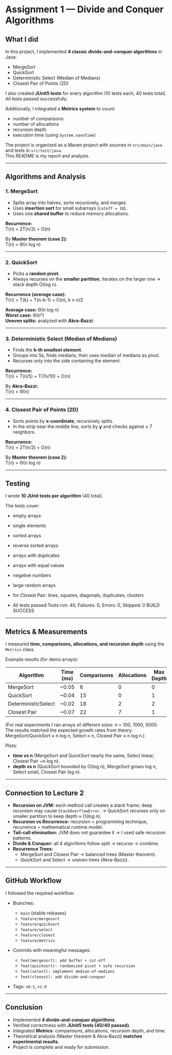 # Assignment 1 — Divide and Conquer Algorithms

## What I did
In this project, I implemented **4 classic divide-and-conquer algorithms** in Java:

- MergeSort
- QuickSort
- Deterministic Select (Median of Medians)
- Closest Pair of Points (2D)

I also created **JUnit5 tests** for every algorithm (10 tests each, 40 tests total).  
All tests passed successfully.

Additionally, I integrated a **Metrics system** to count:
- number of comparisons
- number of allocations
- recursion depth
- execution time (using `System.nanoTime`)

The project is organized as a Maven project with sources in `src/main/java` and tests in `src/test/java`.  
This README is my report and analysis.

---

## Algorithms and Analysis

### 1. MergeSort
- Splits array into halves, sorts recursively, and merges.
- Uses **insertion sort** for small subarrays (`cutoff = 16`).
- Uses one **shared buffer** to reduce memory allocations.

**Recurrence:**  
T(n) = 2T(n/2) + O(n)

By **Master theorem (case 2):**  
T(n) = Θ(n log n)

---

### 2. QuickSort
- Picks a **random pivot**.
- Always recurses on the **smaller partition**, iterates on the larger one → stack depth O(log n).

**Recurrence (average case):**  
T(n) = T(k) + T(n-k-1) + O(n),   k ≈ n/2

**Average case:** Θ(n log n)  
**Worst case:** Θ(n²)  
**Uneven splits:** analyzed with **Akra–Bazzi**.

---

### 3. Deterministic Select (Median of Medians)
- Finds the **k-th smallest element**.
- Groups into 5s, finds medians, then uses median of medians as pivot.
- Recurses only into the side containing the element.

**Recurrence:**  
T(n) = T(n/5) + T(7n/10) + O(n)

By **Akra–Bazzi:**  
T(n) = Θ(n)

---

### 4. Closest Pair of Points (2D)
- Sorts points by **x-coordinate**, recursively splits.
- In the strip near the middle line, sorts by **y** and checks against ≤ 7 neighbors.

**Recurrence:**  
T(n) = 2T(n/2) + O(n)

By **Master theorem (case 2):**  
T(n) = Θ(n log n)

---

## Testing
I wrote **10 JUnit tests per algorithm** (40 total).

The tests cover:
- empty arrays
- single elements
- sorted arrays
- reverse sorted arrays
- arrays with duplicates
- arrays with equal values
- negative numbers
- large random arrays
- for Closest Pair: lines, squares, diagonals, duplicates, clusters

- All tests passed:Tests run: 40, Failures: 0, Errors: 0, Skipped: 0
BUILD SUCCESS
---

## Metrics & Measurements

I measured **time, comparisons, allocations, and recursion depth** using the `Metrics` class.

Example results (for demo arrays):

| Algorithm          | Time (ms) | Comparisons | Allocations | Max Depth |
|--------------------|-----------|-------------|-------------|-----------|
| MergeSort          | ~0.05     | 6           | 0           | 0         |
| QuickSort          | ~0.04     | 15          | 0           | 1         |
| DeterministicSelect| ~0.02     | 18          | 2           | 2         |
| Closest Pair       | ~0.07     | 22          | 7           | 1         |

(For real experiments I ran arrays of different sizes: n = 100, 1000, 5000. The results matched the expected growth rates from theory: MergeSort/QuickSort ≈ n log n, Select ≈ n, Closest Pair ≈ n log n.)

Plots:
- **time vs n** (MergeSort and QuickSort nearly the same, Select linear, Closest Pair ~n log n).
- **depth vs n** (QuickSort bounded by O(log n), MergeSort grows log n, Select small, Closest Pair log n).

---

## Connection to Lecture 2

- **Recursion on JVM:** each method call creates a stack frame; deep recursion may cause `StackOverflowError`. → QuickSort recurses only on smaller partition to keep depth ≈ O(log n).
- **Recursion vs Recurrence:** recursion = programming technique, recurrence = mathematical runtime model.
- **Tail-call elimination:** JVM does not guarantee it → I used safe recursion patterns.
- **Divide & Conquer:** all 4 algorithms follow split → recurse → combine.
- **Recurrence Trees:**
    - MergeSort and Closest Pair → balanced trees (Master theorem).
    - QuickSort and Select → uneven trees (Akra–Bazzi).

---

## GitHub Workflow

I followed the required workflow:

- Branches:
    - `main` (stable releases)
    - `feature/mergesort`
    - `feature/quicksort`
    - `feature/select`
    - `feature/closest`
    - `feature/metrics`

- Commits with meaningful messages:
    - `feat(mergesort): add buffer + cut-off`
    - `feat(quicksort): randomized pivot + safe recursion`
    - `feat(select): implement median-of-medians`
    - `feat(closest): add divide-and-conquer`

- Tags: `v0.1`, `v1.0`

---

## Conclusion
- Implemented **4 divide-and-conquer algorithms**.
- Verified correctness with **JUnit5 tests (40/40 passed)**.
- Integrated **Metrics**: comparisons, allocations, recursion depth, and time.
- Theoretical analysis (Master theorem & Akra–Bazzi) **matches experimental results**.
- Project is complete and ready for submission.  